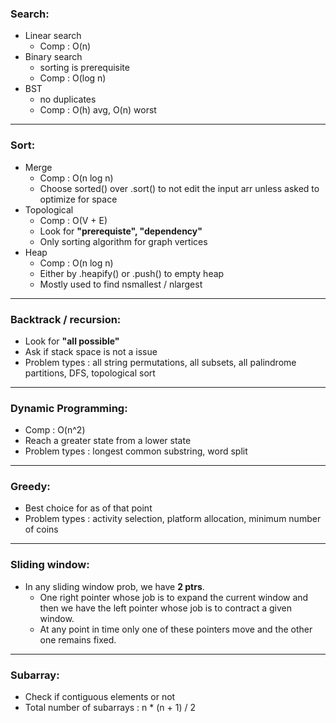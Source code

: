 ### Search:
+ Linear search
    + Comp : O(n)
+ Binary search
    + sorting is prerequisite
    + Comp : O(log n)
+ BST
    + no duplicates
    + Comp : O(h) avg, O(n) worst
___
### Sort:
+ Merge
    + Comp : O(n log n)
    + Choose sorted() over .sort() to not edit the input arr unless asked to optimize for space
+ Topological
    + Comp : O(V + E)
    + Look for **"prerequiste", "dependency"**
    + Only sorting algorithm for graph vertices
+ Heap
    + Comp : O(n log n)
    + Either by .heapify() or .push() to empty heap
    + Mostly used to find nsmallest / nlargest
___
### Backtrack / recursion:
+ Look for **"all possible"**
+ Ask if stack space is not a issue
+ Problem types : all string permutations, all subsets, all palindrome partitions, DFS, topological sort
___
### Dynamic Programming:
+ Comp : O(n^2)
+ Reach a greater state from a lower state
+ Problem types : longest common substring, word split
___
### Greedy:
+ Best choice for as of that point
+ Problem types : activity selection, platform allocation, minimum number of coins
___
### Sliding window:
+ In any sliding window prob, we have **2 ptrs**.
    +  One right pointer whose job is to expand the current window and then we have the left pointer whose job is to contract a given window.
    + At any point in time only one of these pointers move and the other one remains fixed.
___
### Subarray:
+ Check if contiguous elements or not
+ Total number of subarrays : n * (n + 1) / 2